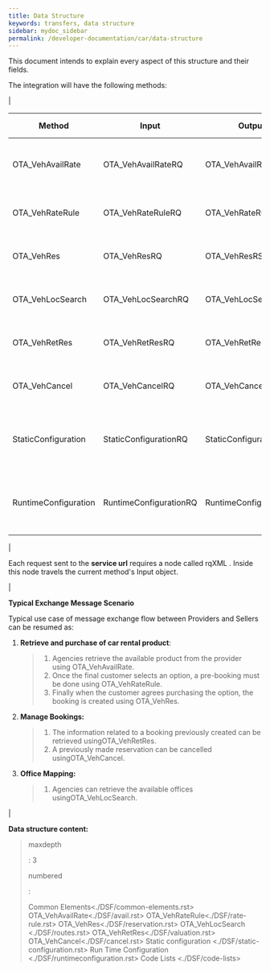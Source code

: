 ```yaml
---
title: Data Structure
keywords: transfers, data structure
sidebar: mydoc_sidebar
permalink: /developer-documentation/car/data-structure
---
```


This document intends to explain every aspect of this structure and
their fields.

The integration will have the following methods:

|

| **Method**		| **Input**		| **Output**		| **Required**	| **Description Endpoint**	|
| --------------------- | --------------------- | --------------------- | ------------- | ----------------------------- |
| OTA_VehAvailRate	| OTA_VehAvailRateRQ	| OTA_VehAvailRateRS	| Yes 		| Makes a availability call Car Booking Endpoint. |
| OTA_VehRateRule	| OTA_VehRateRuleRQ	| OTA_VehRateRuleRS 	| Yes		| Makes a pre-booking Car Booking Endpoint |
| OTA_VehRes		| OTA_VehResRQ		| OTA_VehResRS		| Yes		| Makes a booking Car Booking Endpoint |
| OTA_VehLocSearch	| OTA_VehLocSearchRQ	| OTA_VehLocSearchRS 	| Yes		| Gets a static offices list Car Batch Endpoint |
| OTA_VehRetRes		| OTA_VehRetResRQ	| OTA_VehRetResRS	| No	 	| Gets booking details Car Booking Endpoint |
| OTA_VehCancel		| OTA_VehCancelRQ	| OTA_VehCancelRS	| No	 	| Cancels a booking Car Booking Endpoint |
| StaticConfiguration	| StaticConfigurationRQ	| StaticConfigurationRS	| Yes	 	| Returns the information related to the configuration of the provider. |
| RuntimeConfiguration	| RuntimeConfigurationRQ|RuntimeConfigurationRS	| Yes		| Returns information related to the behaviour of the integration. |

|

Each request sent to the **service url** requires a node called rqXML .
Inside this node travels the current method's Input object.

|

**Typical Exchange Message Scenario**

Typical use case of message exchange flow between Providers and Sellers
can be resumed as:

1.  **Retrieve and purchase of car rental product**:

    > 1.  Agencies retrieve the available product from the provider
    >     using OTA\_VehAvailRate.
    > 2.  Once the final customer selects an option, a pre-booking must
    >     be done using OTA\_VehRateRule.
    > 3.  Finally when the customer agrees purchasing the option, the
    >     booking is created using OTA\_VehRes.

2.  **Manage Bookings:**

    > 1.  The information related to a booking previously created can be
    >     retrieved usingOTA\_VehRetRes.
    > 2.  A previously made reservation can be cancelled
    >     usingOTA\_VehCancel.

3.  **Office Mapping:**

    > 1.  Agencies can retrieve the available offices
    >     usingOTA\_VehLocSearch.

|

**Data structure content:**

> maxdepth
>
> :   3
>
> numbered
>
> :   
>
> Common Elements\<./DSF/common-elements.rst\>
> OTA\_VehAvailRate\<./DSF/avail.rst\>
> OTA\_VehRateRule\<./DSF/rate-rule.rst\>
> OTA\_VehRes\<./DSF/reservation.rst\> OTA\_VehLocSearch
> \<./DSF/routes.rst\> OTA\_VehRetRes\<./DSF/valuation.rst\>
> OTA\_VehCancel\<./DSF/cancel.rst\> Static configuration
> \<./DSF/static-configuration.rst\> Run Time Configuration
> \<./DSF/runtimeconfiguration.rst\> Code Lists \<./DSF/code-lists\>
